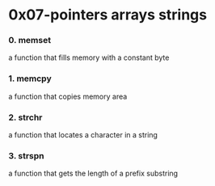 # 0x07-pointers arrays strings
 
### 0. memset
a function that fills memory with a constant byte
### 1. memcpy
a function that copies memory area
### 2. strchr
a function that locates a character in a string
### 3. strspn
a function that gets the length of a prefix substring
